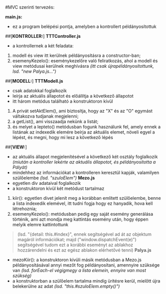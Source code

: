 #MVC szerinti tervezés:

**main.js:**
- ez a program belépési pontja, amelyben a kontrollert példányosítottuk

##[**KONTROLLER:**]
**TTTController.js**
- a kontrollernek a két feladata: 
1. modell és view itt kerülnek példányosításra a constructor-ban; 
2. esemenyKezelo(): eseménykezelőre való feliratkozás, ahol a modell és view metódusai kerülnek meghívásra *(itt csak újrapéldányosítottunk, lsd. "new Palya.js...")*

##[**MODELL:**]
**TTTModell.js**
- csak adatokkal foglalkozik
- leírja az aktuális állapotot és előállítja a következő állapotot
- itt három metódus található a konstruktoron kívül
1. A privát setAktElem(), ami biztosítja, hogy az "X" és az "O" egymást váltakozva tudjanak megjelenni; 
2. a getList(), ami visszaadja nekünk a listát; 
3. és melyet a lepteto() metódusban fogunk használunk fel, amely ennek a listának az indexedik elemére beírja az aktuális elemet, növeli egyel a lépést, és megni, hogy mi lesz a következő lépés

##[**VIEW:**]
- az aktuális állapot megjelenítésével a következő két osztály foglalkozik *(miután a kontroller lekérte az aktuális állapotot, és példányosította a Pályát)*
- mindehhez az információkat a kontrolleren keresztül kapják, valamilyen szülőelembe *(lsd. "szuloElem")*
**Mezo.js**
- egyetlen div adataival foglalkozik
- a konstruktoron kívül két metódust tartalmaz
1. kiir(): egyetlen divet jelenít meg a korábban említett szülőelembe, benne a lista indexedik elemével, itt tudni fogja hogy ez hanyadik, hova kell létrehoznia; 
2. esemenyKezelo(): metódusban pedig egy saját esemény generálása történik, ami azt mondja meg kattintás esemény után, hogy éppen melyik elemre kattintottunk 
> (lsd. "{detail: this.#index}", ennek segítségével ad át az objektum magáról információkat; majd ("window.dispatchEvent(e)") segítségével tudom ezt a korábbi eseményt az ablakhoz hozzárendelni és ezt az egész ablakon elérhetővé tenni)
**Palya.js**
- mezoKiir(): a konstruktoron kívüli másik metódusban a Mezo.js példányosításával annyi mezőt fog példányosítani, amennyire szüksége van *(lsd. forEach-el végigmegy a lista elemein, ennyire van most szükség)*
- a konstruktorban a szülőelem tartalma mindíg ürítésre kerül, mielőtt újra belekerülne az adat *(lsd. "this.#szuloElem.empty()")*
